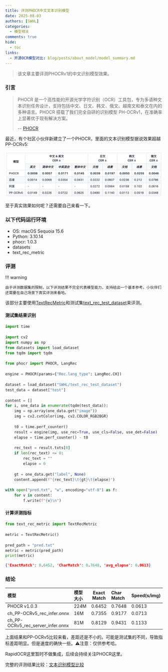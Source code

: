 ```yaml
---
title: 评测PHOCR中文文本识别模型
date: 2025-08-03
authors: [SWHL]
categories:
  - 模型相关
comments: true
hide:
  - toc
links:
  - 开源OCR模型对比: blog/posts/about_model/model_summary.md
---
```


> 该文章主要评测PHOCRv1的中文识别模型效果。

<!-- more -->

### 引言

> PHOCR 是一个高性能的开源光学字符识别（OCR）工具包，专为多语种文本识别任务设计，支持包括中文、日文、韩文、俄文、越南文和泰文在内的多种语言。PHOCR 搭载了我们完全自研的识别模型 PH-OCRv1，在准确率上显著优于现有解决方案。
>
> -- [PHOCR](https://github.com/puhuilab/phocr/tree/main)

最近，有个社区小伙伴新建立了一个PHOCR，里面的文本识别模型据说效果超越PP-OCRv5:

![alt text](../images/image.png)

至于真实效果如何呢？还需要自己来看一下。

### 以下代码运行环境

- OS: macOS Sequoia 15.6
- Python: 3.10.14
- phocr: 1.0.3
- datasets
- text_rec_metric

### 评测

!!! warning

    由于评测数据集的限制，以下评测结果不完全代表模型能力，支持给出一个基本参考。小伙伴们还需要在自己场景下真实评测来看哈。

该部分主要使用[TextRecMetric](https://github.com/SWHL/TextRecMetric)和测试集[text_rec_test_dataset](https://huggingface.co/datasets/SWHL/text_rec_test_dataset)来评测。

#### 测试集结果识别

```python linenums="1"
import time

import cv2
import numpy as np
from datasets import load_dataset
from tqdm import tqdm

from phocr import PHOCR, LangRec

engine = PHOCR(params={"Rec.lang_type": LangRec.CH})

dataset = load_dataset("SWHL/text_rec_test_dataset")
test_data = dataset["test"]

content = []
for i, one_data in enumerate(tqdm(test_data)):
    img = np.array(one_data.get("image"))
    img = cv2.cvtColor(img, cv2.COLOR_RGB2BGR)

    t0 = time.perf_counter()
    result = engine(img, use_rec=True, use_cls=False, use_det=False)
    elapse = time.perf_counter() - t0

    rec_text = result.txts[0]
    if len(rec_text) <= 0:
        rec_text = ""
        elapse = 0

    gt = one_data.get("label", None)
    content.append(f"{rec_text}\t{gt}\t{elapse}")

with open("pred.txt", "w", encoding="utf-8") as f:
    for v in content:
        f.write(f"{v}\n")
```

#### 计算评测指标

```python linenums="1"
from text_rec_metric import TextRecMetric

metric = TextRecMetric()

pred_path = "pred.txt"
metric = metric(pred_path)
print(metric)
```

```json
{'ExactMatch': 0.6452, 'CharMatch': 0.7648, 'avg_elapse': 0.0613}
```

### 结论

|                模型      |              模型大小  |    Exact Match   |   Char Match     |Speed(s/img)  |
| :----- | :-----| :-------: | :--- | :--|
|PHOCR v1.0.3|       224M        |      0.6452      |     0.7648  |  0.0613 |
|ch_PP-OCRv5_rec_infer.onnx |       16M        |      0.7355      |     0.9177  |  0.0713 |
|ch_PP-OCRv5_rec_server_infer.onnx |       81M        |      0.8129      |     0.9431  |  0.1133 |

上面结果和PP-OCRv5比较来看，差距还是不小的。可能是测试集的不同，导致指标差距明显。但是速度的确快一些。⚠️注意：仅供参考哈。

RapidOCR这里暂时不做集成，后续会持续关注PHOCR这里。

完整的评测结果比较：[文本识别模型比较](./model_summary.md#文本识别模型)
